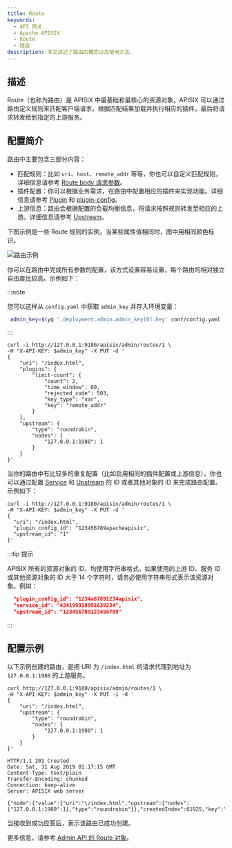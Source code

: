 ```yaml
---
title: Route
keywords:
  - API 网关
  - Apache APISIX
  - Route
  - 路由
description: 本文讲述了路由的概念以及使用方法。
---
```


<!--
#
# Licensed to the Apache Software Foundation (ASF) under one or more
# contributor license agreements.  See the NOTICE file distributed with
# this work for additional information regarding copyright ownership.
# The ASF licenses this file to You under the Apache License, Version 2.0
# (the "License"); you may not use this file except in compliance with
# the License.  You may obtain a copy of the License at
#
#     http://www.apache.org/licenses/LICENSE-2.0
#
# Unless required by applicable law or agreed to in writing, software
# distributed under the License is distributed on an "AS IS" BASIS,
# WITHOUT WARRANTIES OR CONDITIONS OF ANY KIND, either express or implied.
# See the License for the specific language governing permissions and
# limitations under the License.
#
-->

## 描述

Route（也称为路由）是 APISIX 中最基础和最核心的资源对象，APISIX 可以通过路由定义规则来匹配客户端请求，根据匹配结果加载并执行相应的插件，最后将请求转发给到指定的上游服务。

## 配置简介

路由中主要包含三部分内容：

- 匹配规则：比如 `uri`、`host`、`remote_addr` 等等，你也可以自定义匹配规则，详细信息请参考 [Route body 请求参数](../admin-api.md#route-request-body-parameters)。
- 插件配置：你可以根据业务需求，在路由中配置相应的插件来实现功能。详细信息请参考 [Plugin](./plugin.md) 和 [plugin-config](./plugin-config.md)。
- 上游信息：路由会根据配置的负载均衡信息，将请求按照规则转发至相应的上游。详细信息请参考 [Upstream](./upstream.md)。

下图示例是一些 Route 规则的实例，当某些属性值相同时，图中用相同颜色标识。

![路由示例](../../../assets/images/routes-example.png)

你可以在路由中完成所有参数的配置，该方式设置容易设置，每个路由的相对独立自由度比较高。示例如下：

:::note

您可以这样从 `config.yaml` 中获取 `admin_key` 并存入环境变量：

```bash
 admin_key=$(yq '.deployment.admin.admin_key[0].key' conf/config.yaml | sed 's/"//g')
```

:::

```shell
curl -i http://127.0.0.1:9180/apisix/admin/routes/1 \
-H "X-API-KEY: $admin_key" -X PUT -d '
{
    "uri": "/index.html",
    "plugins": {
        "limit-count": {
            "count": 2,
            "time_window": 60,
            "rejected_code": 503,
            "key_type": "var",
            "key": "remote_addr"
        }
    },
    "upstream": {
        "type": "roundrobin",
        "nodes": {
            "127.0.0.1:1980": 1
        }
    }
}'
```

当你的路由中有比较多的重复配置（比如启用相同的插件配置或上游信息），你也可以通过配置 [Service](service.md) 和 [Upstream](upstream.md) 的 ID 或者其他对象的 ID 来完成路由配置。示例如下：

```shell
curl -i http://127.0.0.1:9180/apisix/admin/routes/1 \
-H "X-API-KEY: $admin_key" -X PUT -d '
{
  "uri": "/index.html",
  "plugin_config_id": "123456789apacheapisix",
  "upstream_id": "1"
}'
```

:::tip 提示

APISIX 所有的资源对象的 ID，均使用字符串格式，如果使用的上游 ID、服务 ID 或其他资源对象的 ID 大于 14 个字符时，请务必使用字符串形式表示该资源对象。例如：

```json
  "plugin_config_id": "1234a67891234apisix",
  "service_id": "434199918991639234",
  "upstream_id": "123456789123456789"
```

:::

## 配置示例

以下示例创建的路由，是把 URI 为 `/index.html` 的请求代理到地址为 `127.0.0.1:1980` 的上游服务。

```shell
curl http://127.0.0.1:9180/apisix/admin/routes/1 \
-H "X-API-KEY: $admin_key" -X PUT -i -d '
{
    "uri": "/index.html",
    "upstream": {
        "type": "roundrobin",
        "nodes": {
            "127.0.0.1:1980": 1
        }
    }
}'
```

```shell
HTTP/1.1 201 Created
Date: Sat, 31 Aug 2019 01:17:15 GMT
Content-Type: text/plain
Transfer-Encoding: chunked
Connection: keep-alive
Server: APISIX web server

{"node":{"value":{"uri":"\/index.html","upstream":{"nodes":{"127.0.0.1:1980":1},"type":"roundrobin"}},"createdIndex":61925,"key":"\/apisix\/routes\/1","modifiedIndex":61925}}
```

当接收到成功应答后，表示该路由已成功创建。

更多信息，请参考 [Admin API 的 Route 对象](../admin-api.md#route)。
